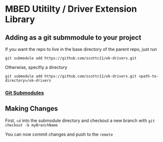 # MBED Utitilty / Driver Extension Library

## Adding as a git submmodule to your project

If you want the repo to live in the base directory of the parent repo, just run

```git submodule add https://github.com/scottc11/ok-drivers.git```

Otherwise, specifiy a directory

```git submodule add https://github.com/scottc11/ok-drivers.git <path-to-directory>/ok-drivers```

### [Git Submodules](https://git-scm.com/book/en/v2/Git-Tools-Submodules)

## Making Changes

First, `cd` into the submodule directory and checkout a new branch with `git checkout -b myBranchName`

You can now commit changes and push to the `remote`
